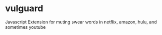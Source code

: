 # vulguard
Javascript Extension for muting swear words in netflix, amazon, hulu, and sometimes youtube
